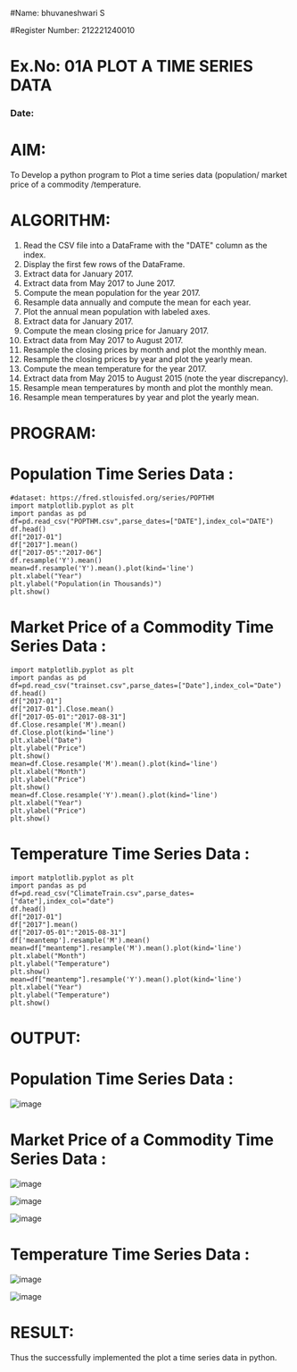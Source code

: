 #Name: bhuvaneshwari S

#Register Number: 212221240010

# Ex.No: 01A PLOT A TIME SERIES DATA
###  Date: 

# AIM:
To Develop a python program to Plot a time series data (population/ market price of a commodity
/temperature.
# ALGORITHM:
1. Read the CSV file into a DataFrame with the "DATE" column as the index.
2. Display the first few rows of the DataFrame.
3. Extract data for January 2017.
4. Extract data from May 2017 to June 2017.
5. Compute the mean population for the year 2017.
6. Resample data annually and compute the mean for each year.
7. Plot the annual mean population with labeled axes.
8. Extract data for January 2017.
9. Compute the mean closing price for January 2017.
10. Extract data from May 2017 to August 2017.
11. Resample the closing prices by month and plot the monthly mean.
12. Resample the closing prices by year and plot the yearly mean.
13. Compute the mean temperature for the year 2017.
14. Extract data from May 2015 to August 2015 (note the year discrepancy).
15. Resample mean temperatures by month and plot the monthly mean.
16. Resample mean temperatures by year and plot the yearly mean.
# PROGRAM:
# Population Time Series Data :
```
#dataset: https://fred.stlouisfed.org/series/POPTHM
import matplotlib.pyplot as plt
import pandas as pd
df=pd.read_csv("POPTHM.csv",parse_dates=["DATE"],index_col="DATE")
df.head()
df["2017-01"]
df["2017"].mean()
df["2017-05":"2017-06"]
df.resample('Y').mean()
mean=df.resample('Y').mean().plot(kind='line')
plt.xlabel("Year")
plt.ylabel("Population(in Thousands)")
plt.show()
```
# Market Price of a Commodity Time Series Data :
```
import matplotlib.pyplot as plt
import pandas as pd
df=pd.read_csv("trainset.csv",parse_dates=["Date"],index_col="Date")
df.head()
df["2017-01"]
df["2017-01"].Close.mean()
df["2017-05-01":"2017-08-31"]
df.Close.resample('M').mean()
df.Close.plot(kind='line')
plt.xlabel("Date")
plt.ylabel("Price")
plt.show()
mean=df.Close.resample('M').mean().plot(kind='line')
plt.xlabel("Month")
plt.ylabel("Price")
plt.show()
mean=df.Close.resample('Y').mean().plot(kind='line')
plt.xlabel("Year")
plt.ylabel("Price")
plt.show()
```
# Temperature Time Series Data :
```
import matplotlib.pyplot as plt
import pandas as pd
df=pd.read_csv("ClimateTrain.csv",parse_dates=["date"],index_col="date")
df.head()
df["2017-01"]
df["2017"].mean()
df["2017-05-01":"2015-08-31"]
df['meantemp'].resample('M').mean()
mean=df["meantemp"].resample('M').mean().plot(kind='line')
plt.xlabel("Month")
plt.ylabel("Temperature")
plt.show()
mean=df["meantemp"].resample('Y').mean().plot(kind='line')
plt.xlabel("Year")
plt.ylabel("Temperature")
plt.show()
```

# OUTPUT:
# Population Time Series Data :
![image](https://github.com/user-attachments/assets/71b95f21-fd91-4eef-853f-8a049c56c8ac)

# Market Price of a Commodity Time Series Data :
![image](https://github.com/user-attachments/assets/00f3f5a5-cbae-444e-b36f-a7927726c34c)

![image](https://github.com/user-attachments/assets/5a42b56f-70bb-44d9-86af-9ab25903c68e)

![image](https://github.com/user-attachments/assets/c838ee06-71fb-4f87-b122-7abb479a11a5)


# Temperature Time Series Data :
![image](https://github.com/user-attachments/assets/59900472-0d77-4147-968c-9d91674c3b23)

![image](https://github.com/user-attachments/assets/756ae986-81b0-4c5d-bc00-d29b9067d9d0)


# RESULT:
Thus the successfully implemented the plot a time series data in python.
